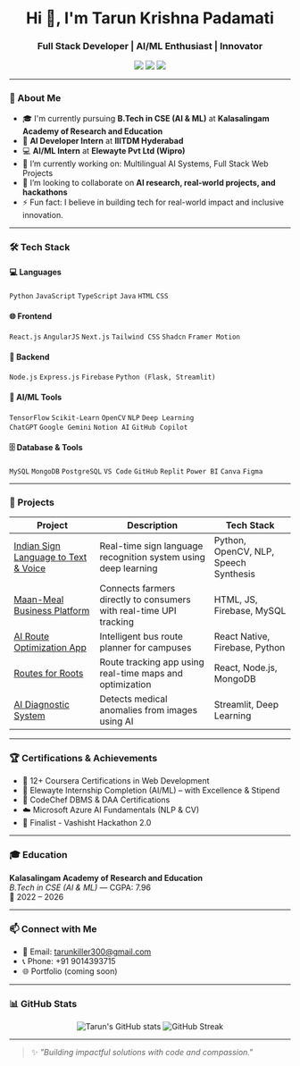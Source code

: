 <h1 align="center">Hi 👋, I'm Tarun Krishna Padamati</h1>
<h3 align="center">Full Stack Developer | AI/ML Enthusiast | Innovator</h3>

<p align="center">
  <a href="mailto:tarunkiller300@gmail.com"><img src="https://img.shields.io/badge/Gmail-tarunkiller300@gmail.com-red?style=flat-square&logo=gmail"></a>
  <a href="https://www.linkedin.com/in/tarun-krishna-2b66b7268/"><img src="https://img.shields.io/badge/LinkedIn-TarunKrishna-blue?style=flat-square&logo=linkedin"></a>
  <a href="https://github.com/KRISH1111k"><img src="https://img.shields.io/github/followers/KRISH1111k?label=GitHub&style=flat-square&logo=github"></a>
</p>

---

### 🚀 About Me

- 🎓 I'm currently pursuing **B.Tech in CSE (AI & ML)** at **Kalasalingam Academy of Research and Education**  
- 💼 **AI Developer Intern** at **IIITDM Hyderabad**  
- 💻 **AI/ML Intern** at **Elewayte Pvt Ltd (Wipro)**  
- 🌱 I’m currently working on: Multilingual AI Systems, Full Stack Web Projects  
- 👯 I’m looking to collaborate on **AI research, real-world projects, and hackathons**  
- ⚡ Fun fact: I believe in building tech for real-world impact and inclusive innovation.

---

### 🛠️ Tech Stack

#### 💻 Languages
`Python` `JavaScript` `TypeScript` `Java` `HTML` `CSS`  

#### 🌐 Frontend
`React.js` `AngularJS` `Next.js` `Tailwind CSS` `Shadcn` `Framer Motion`  

#### 🔧 Backend
`Node.js` `Express.js` `Firebase` `Python (Flask, Streamlit)`  

#### 🧠 AI/ML Tools
`TensorFlow` `Scikit-Learn` `OpenCV` `NLP` `Deep Learning`  
`ChatGPT` `Google Gemini` `Notion AI` `GitHub Copilot`  

#### 🗄️ Database & Tools
`MySQL` `MongoDB` `PostgreSQL` `VS Code` `GitHub` `Replit` `Power BI` `Canva` `Figma`

---

### 📂 Projects

| Project | Description | Tech Stack |
|--------|-------------|------------|
| [Indian Sign Language to Text & Voice](#) | Real-time sign language recognition system using deep learning | Python, OpenCV, NLP, Speech Synthesis |
| [Maan-Meal Business Platform](#) | Connects farmers directly to consumers with real-time UPI tracking | HTML, JS, Firebase, MySQL |
| [AI Route Optimization App](#) | Intelligent bus route planner for campuses | React Native, Firebase, Python |
| [Routes for Roots](#) | Route tracking app using real-time maps and optimization | React, Node.js, MongoDB |
| [AI Diagnostic System](#) | Detects medical anomalies from images using AI | Streamlit, Deep Learning |

---

### 🏆 Certifications & Achievements

- 🏅 12+ Coursera Certifications in Web Development  
- 🧠 Elewayte Internship Completion (AI/ML) – with Excellence & Stipend  
- 📘 CodeChef DBMS & DAA Certifications  
- ☁️ Microsoft Azure AI Fundamentals (NLP & CV)  
- 🥈 Finalist - Vashisht Hackathon 2.0  

---

### 🎓 Education

**Kalasalingam Academy of Research and Education**  
_B.Tech in CSE (AI & ML)_ — CGPA: 7.96  
📅 2022 – 2026  

---

### 📫 Connect with Me

- 📧 Email: [tarunkiller300@gmail.com](mailto:tarunkiller300@gmail.com)  
- 📞 Phone: +91 9014393715  
- 🌐 Portfolio (coming soon)  

---

### 📊 GitHub Stats

<p align="center">
  <img src="https://github-readme-stats.vercel.app/api?username=KRISH1111k&show_icons=true&theme=tokyonight" alt="Tarun's GitHub stats"/>
  <img src="https://github-readme-streak-stats.herokuapp.com/?user=KRISH1111k&theme=tokyonight" alt="GitHub Streak"/>
</p>

---

> ✨ _"Building impactful solutions with code and compassion."_  

